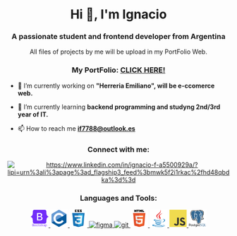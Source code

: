 <h1 align="center">Hi 👋, I'm Ignacio</h1>
<h3 align="center">A passionate student and frontend developer from Argentina</h3>
<p align="center">All files of projects by me will be upload in my PortFolio Web.</p>
<h3 align="center">My PortFolio: <a href="">CLICK HERE!</a></h3>

- 🔭 I’m currently working on **"Herreria Emiliano", will be e-ccomerce web.**

- 🌱 I’m currently learning **backend programming and studyng 2nd/3rd year of IT.**

- 📫 How to reach me **if7788@outlook.es**

<h3 align="center">Connect with me:</h3>
<p align="center">
<a href="https://linkedin.com/in/https://www.linkedin.com/in/ignacio-f-a5500929a/?lipi=urn%3ali%3apage%3ad_flagship3_feed%3bmwk5f2i1rkac%2fhd48qbdka%3d%3d" target="blank"><img align="center" src="https://raw.githubusercontent.com/rahuldkjain/github-profile-readme-generator/master/src/images/icons/Social/linked-in-alt.svg" alt="https://www.linkedin.com/in/ignacio-f-a5500929a/?lipi=urn%3ali%3apage%3ad_flagship3_feed%3bmwk5f2i1rkac%2fhd48qbdka%3d%3d" height="30" width="40" /></a>
</p>

<h3 align="center">Languages and Tools:</h3>

<p align="center"> <a href="https://getbootstrap.com" target="_blank" rel="noreferrer"> <img src="https://raw.githubusercontent.com/devicons/devicon/master/icons/bootstrap/bootstrap-plain-wordmark.svg" alt="bootstrap" width="40" height="40"/> </a> <a href="https://www.cprogramming.com/" target="_blank" rel="noreferrer"> <img src="https://raw.githubusercontent.com/devicons/devicon/master/icons/c/c-original.svg" alt="c" width="40" height="40"/> </a> <a href="https://www.w3schools.com/css/" target="_blank" rel="noreferrer"> <img src="https://raw.githubusercontent.com/devicons/devicon/master/icons/css3/css3-original-wordmark.svg" alt="css3" width="40" height="40"/> </a> <a href="https://www.figma.com/" target="_blank" rel="noreferrer"> <img src="https://www.vectorlogo.zone/logos/figma/figma-icon.svg" alt="figma" width="40" height="40"/> </a> <a href="https://git-scm.com/" target="_blank" rel="noreferrer"> <img src="https://www.vectorlogo.zone/logos/git-scm/git-scm-icon.svg" alt="git" width="40" height="40"/> </a> <a href="https://www.w3.org/html/" target="_blank" rel="noreferrer"> <img src="https://raw.githubusercontent.com/devicons/devicon/master/icons/html5/html5-original-wordmark.svg" alt="html5" width="40" height="40"/> </a> <a href="https://www.java.com" target="_blank" rel="noreferrer"> <img src="https://raw.githubusercontent.com/devicons/devicon/master/icons/java/java-original.svg" alt="java" width="40" height="40"/> </a> <a href="https://developer.mozilla.org/en-US/docs/Web/JavaScript" target="_blank" rel="noreferrer"> <img src="https://raw.githubusercontent.com/devicons/devicon/master/icons/javascript/javascript-original.svg" alt="javascript" width="40" height="40"/> </a> <a href="https://www.postgresql.org" target="_blank" rel="noreferrer"> <img src="https://raw.githubusercontent.com/devicons/devicon/master/icons/postgresql/postgresql-original-wordmark.svg" alt="postgresql" width="40" height="40"/> </a> </p>

